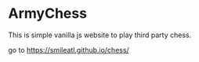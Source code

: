 # ArmyChess
This is simple vanilla js website to play third party chess. 

go to https://smileatl.github.io/chess/
